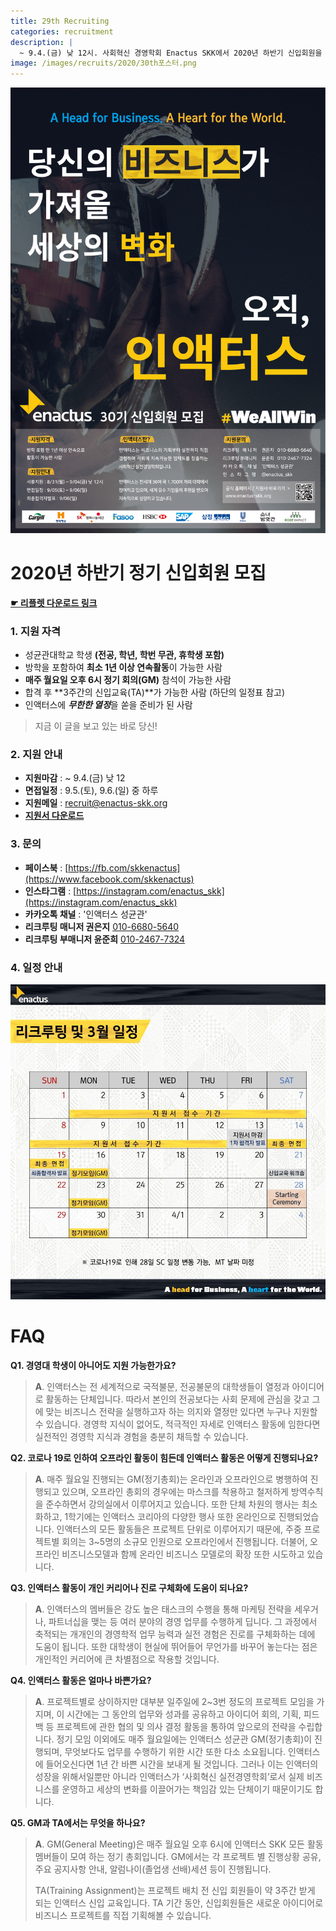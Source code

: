 ```yaml
---
title: 29th Recruiting
categories: recruitment
description: |
  ~ 9.4.(금) 낮 12시. 사회혁신 경영학회 Enactus SKK에서 2020년 하반기 신입회원을 모집하고 있습니다.
image: /images/recruits/2020/30th포스터.png
---
```


![](/images/recruits/2020/30th포스터.png)

# 2020년 하반기 정기 신입회원 모집

**[☛ 리플렛 다운로드 링크](/files/recruits/Enactus_SKK_29th_Recruitment_leaflet.pdf)**

### 1. 지원 자격

+ 성균관대학교 학생 **(전공, 학년, 학번 무관, 휴학생 포함)**
+ 방학을 포함하여 **최소 1년 이상 연속활동**이 가능한 사람
+ **매주 월요일 오후 6시 정기 회의(GM)** 참석이 가능한 사람
+ 합격 후 **3주간의 신입교육(TA)**가 가능한 사람
    (하단의 일정표 참고)
+ 인액터스에 ***무한한 열정***을 쏟을 준비가 된 사람

> 지금 이 글을 보고 있는 바로 당신!


### 2. 지원 안내

+ **지원마감** : ~ 9.4.(금) 낮 12
+ **면접일정** : 9.5.(토), 9.6.(일) 중 하루
+ **지원메일** : [recruit@enactus-skk.org](mailto:recruit@enactus-skk.org)
+ **[지원서 다운로드](/files/recruits/EnactusSKK_29th_application.docx)**

### 3. 문의

+ **페이스북** : [https://fb.com/skkenactus](https://www.facebook.com/skkenactus)
+ **인스타그램** : [https://instagram.com/enactus_skk](https://instagram.com/enactus_skk)
+ **카카오톡 채널** : '인액터스 성균관'
+ **리크루팅 매니저 권은지** [010-6680-5640](010-6680-5640)
+ **리크루팅 부매니저 윤준희** [010-2467-7324](tel:010-2467-7324)


### 4. 일정 안내

![](/images/recruits/2020/29th리크루팅일정.jpg)

# FAQ

**Q1. 경영대 학생이 아니어도 지원 가능한가요?**
>**A**. 인액터스는 전 세계적으로 국적불문, 전공불문의 대학생들이 열정과 아이디어로 활동하는 단체입니다.
따라서 본인의 전공보다는 사회 문제에 관심을 갖고 그에 맞는 비즈니스 전략을 실행하고자 하는 의지와 열정만 있다면 누구나 지원할 수 있습니다.
경영학 지식이 없어도, 적극적인 자세로 인액터스 활동에 임한다면 실전적인 경영학 지식과 경험을 충분히 채득할 수 있습니다.

**Q2. 코로나 19로 인하여 오프라인 활동이 힘든데 인액터스 활동은 어떻게 진행되나요?**
>**A**. 매주 월요일 진행되는 GM(정기총회)는 온라인과 오프라인으로 병행하여 진행되고 있으며, 오프라인 총회의 경우에는 마스크를  착용하고 철저하게 방역수칙을 준수하면서 강의실에서 이루어지고 있습니다. 
또한 단체 차원의 행사는 최소화하고, 1학기에는 인액터스 코리아의 다양한 행사 또한 온라인으로 진행되었습니다. 인액터스의 모든 활동들은 프로젝트 단위로 이루어지기 때문에, 주중 프로젝트별 회의는 3~5명의 소규모 인원으로 오프라인에서 진행됩니다. 
더불어, 오프라인 비즈니스모델과 함께 온라인 비즈니스 모델로의 확장 또한 시도하고 있습니다.

**Q3. 인액터스 활동이 개인 커리어나 진로 구체화에 도움이 되나요?**
>**A**. 인액터스의 멤버들은 강도 높은 태스크의 수행을 통해 마케팅 전략을 세우거나, 파트너십을 맺는 등 여러 분야의 경영 업무를 수행하게 딥니다.
그 과정에서 축적되는 개개인의 경영학적 업무 능력과 실전 경험은 진로를 구체화하는 데에 도움이 됩니다.
또한 대학생이 현실에 뛰어들어 무언가를 바꾸어 놓는다는 점은 개인적인 커리어에 큰 차별점으로 작용할 것입니다. 

**Q4. 인액터스 활동은 얼마나 바쁜가요?**
>**A**. 프로젝트별로 상이하지만 대부분  일주일에 2~3번 정도의 프로젝트 모임을 가지며, 이 시간에는 그 동안의 업무와 성과를 공유하고 아이디어 회의, 기획, 피드백 등 프로젝트에 관한 협의 및 의사 결정 활동을 통하여 앞으로의 전략을 수립합니다. 
정기 모임 이외에도 매주 월요일에는 인액터스 성균관 GM(정기총회)이 진행되며, 무엇보다도 업무를 수행하기 위한 시간 또한 다소 소요됩니다.
인액터스에 들어오신다면 1년 간 바쁜 시간을 보내게 될 것입니다. 그러나 이는 인액터의 성장을 위해서일뿐만 아니라 인액터스가 ‘사회혁신 실전경영학회’로서 실제 비즈니스를 운영하고 세상의 변화를 이끌어가는 책임감 있는 단체이기 때문이기도 합니다.

**Q5. GM과 TA에서는 무엇을 하나요?**
>**A**. GM(General Meeting)은 매주 월요일 오후 6시에 인액터스 SKK 모든 활동 멤버들이 모여 하는 정기 총회입니다. GM에서는 각 프로젝트 별 진행상황 공유, 주요 공지사항 안내, 알럼나이(졸업생 선배)세션 등이 진행됩니다.
>
>TA(Training Assignment)는 프로젝트 배치 전 신입 회원들이 약 3주간 받게 되는 인액터스 신입 교육입니다. TA 기간 동안, 신입회원들은 새로운 아이디어로 비즈니스 프로젝트를 직접 기획해볼 수 있습니다.
